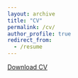 ```yaml
---
layout: archive
title: "CV"
permalink: /cv/
author_profile: true
redirect_from:
  - /resume
---
```


[Download CV](/files/Ivan_Resume.pdf)
